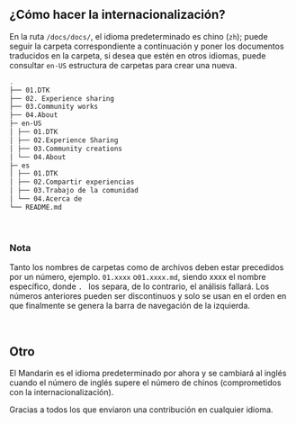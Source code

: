 ## ¿Cómo hacer la internacionalización?

En la ruta `/docs/docs/`, el idioma predeterminado es chino (`zh`); puede seguir la carpeta correspondiente a continuación y poner los documentos traducidos en la carpeta, si desea que estén en otros idiomas, puede consultar `en-US` estructura de carpetas para crear una nueva.

```bash
.
├── 01.DTK
├── 02. Experience sharing
├── 03.Community works
├── 04.About
├─ en-US
│ ├── 01.DTK
│ ├── 02.Experience Sharing
│ ├── 03.Community creations
│ └── 04.About
├─ es
│ ├── 01.DTK
│ ├── 02.Compartir experiencias
│ ├── 03.Trabajo de la comunidad
│ └── 04.Acerca de
└── README.md
```

<br>

### **Nota**

Tanto los nombres de carpetas como de archivos deben estar precedidos por un número, ejemplo. `01.xxxx` o`01.xxxx.md`, siendo xxxx el nombre específico, donde `. ` los separa, de lo contrario, el análisis fallará. Los números anteriores pueden ser discontinuos y solo se usan en el orden en que finalmente se genera la barra de navegación de la izquierda.

<br>

## Otro

El Mandarin es el idioma predeterminado por ahora y se cambiará al inglés cuando el número de inglés supere el número de chinos (comprometidos con la internacionalización).

Gracias a todos los que enviaron una contribución en cualquier idioma.